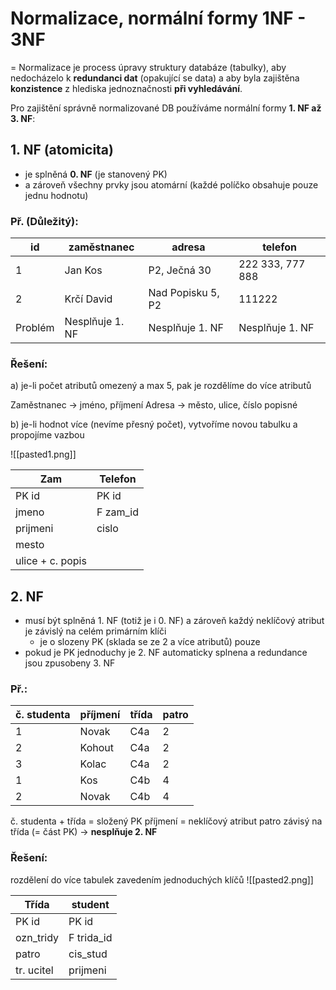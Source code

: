 # Normalizace, normální formy 1NF - 3NF

= Normalizace je process úpravy struktury databáze (tabulky), aby nedocházelo k **redundanci dat** (opakující se data) a aby byla zajištěna **konzistence** z hlediska jednoznačnosti **při vyhledávání**.

Pro zajištění správně normalizované DB používáme normální formy **1. NF až 3. NF**:

## 1. NF (atomicita)
- je splněná **0. NF** (je stanovený PK)
- a zároveň všechny prvky jsou atomární (každé políčko obsahuje pouze jednu hodnotu)

### Př. (Důležitý): 

| id      | zaměstnanec     | adresa            | telefon          |
| ------- | --------------- | ----------------- | ---------------- |
| 1       | Jan Kos         | P2, Ječná 30      | 222 333, 777 888 |
| 2       | Krčí David      | Nad Popisku 5, P2 | 111222           |
| Problém | Nesplňuje 1. NF | Nesplňuje 1. NF   | Nesplňuje 1. NF  |
### Řešení:
a) je-li počet atributů omezený a max 5, pak je rozdělíme do více atributů

Zaměstnanec -> jméno, příjmení
Adresa -> město, ulice, číslo popisné

b) je-li hodnot více (nevíme přesný počet), vytvoříme novou tabulku a propojíme vazbou

![[pasted1.png]]

| Zam              | Telefon  |
| ---------------- | -------- |
| PK id            | PK id    |
| jmeno            | F zam_id |
| prijmeni         | cislo    |
| mesto            |          |
| ulice + c. popis |          |
## 2. NF
- musí být splněná 1. NF (totiž je i 0. NF) a zároveň každý neklíčový atribut je závislý na celém primárním klíči
	- je o slozeny PK (sklada se ze 2 a více atributů)
pouze
- pokud je PK jednoduchy je 2. NF automaticky splnena a redundance jsou zpusobeny 3. NF

### Př.: 

| č. studenta | příjmení | třída | patro |
| ----------- | -------- | ----- | ----- |
| 1           | Novak    | C4a   | 2     |
| 2           | Kohout   | C4a   | 2     |
| 3           | Kolac    | C4a   | 2     |
| 1           | Kos      | C4b   | 4     |
| 2           | Novak    | C4b   | 4     |

č. studenta + třída = složený PK
příjmení = neklíčový atribut
patro závisý na třída (= část PK) -> **nesplňuje 2. NF**

### Řešení:
rozdělení do více tabulek zavedením jednoduchých klíčů
![[pasted2.png]]


| Třída      | student    |
| ---------- | ---------- |
| PK id      | PK id      |
| ozn_tridy  | F trida_id |
| patro      | cis_stud   |
| tr. ucitel | prijmeni   |
